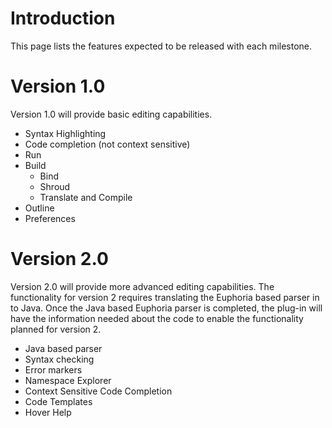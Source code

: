# Introduction #

This page lists the features expected to be released with each milestone.


# Version 1.0 #
Version 1.0 will provide basic editing capabilities.

  * Syntax Highlighting
  * Code completion (not context sensitive)
  * Run
  * Build
    * Bind
    * Shroud
    * Translate and Compile
  * Outline
  * Preferences

# Version 2.0 #
Version 2.0 will provide more advanced editing capabilities.  The functionality for version 2 requires translating the Euphoria based parser in to Java.  Once the Java based Euphoria parser is completed, the plug-in will have the information needed about the code to enable the functionality planned for version 2.

  * Java based parser
  * Syntax checking
  * Error markers
  * Namespace Explorer
  * Context Sensitive Code Completion
  * Code Templates
  * Hover Help